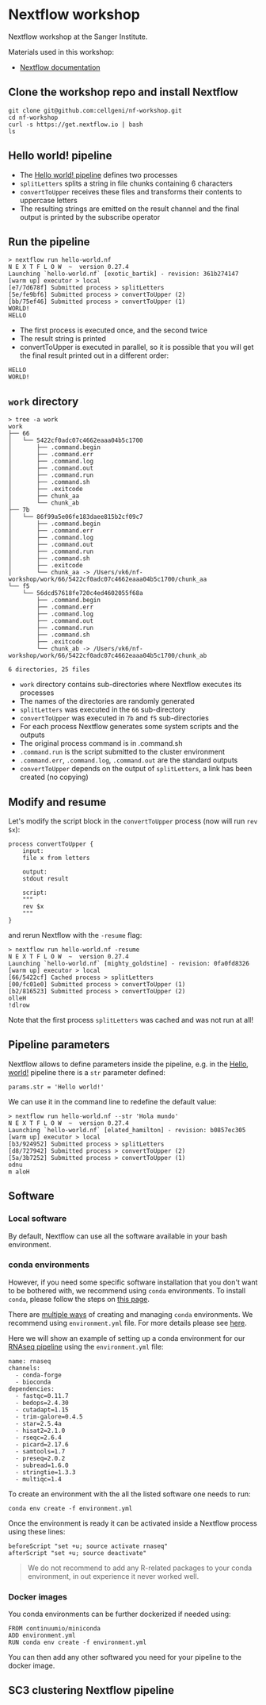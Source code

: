 # Nextflow workshop
Nextflow workshop at the Sanger Institute.

Materials used in this workshop:
* [Nextflow documentation](https://www.nextflow.io/docs/latest/index.html)

## Clone the workshop repo and install Nextflow
```
git clone git@github.com:cellgeni/nf-workshop.git
cd nf-workshop
curl -s https://get.nextflow.io | bash
ls
```

## Hello world! pipeline
* The [Hello world! pipeline](hello-world.nf) defines two processes
* `splitLetters` splits a string in file chunks containing 6 characters
* `convertToUpper` receives these files and transforms their contents to uppercase letters
* The resulting strings are emitted on the result channel and the final output is printed by the subscribe operator

## Run the pipeline
```
> nextflow run hello-world.nf
N E X T F L O W  ~  version 0.27.4
Launching `hello-world.nf` [exotic_bartik] - revision: 361b274147
[warm up] executor > local
[e7/7d678f] Submitted process > splitLetters
[5e/fe9bf6] Submitted process > convertToUpper (2)
[bb/75ef46] Submitted process > convertToUpper (1)
WORLD!
HELLO
```

* The first process is executed once, and the second twice
* The result string is printed
* convertToUpper is executed in parallel, so it is possible that you will get the final result printed out in a different order:
```
HELLO
WORLD!
```

## `work` directory
```
> tree -a work
work
├── 66
│   └── 5422cf0adc07c4662eaaa04b5c1700
│       ├── .command.begin
│       ├── .command.err
│       ├── .command.log
│       ├── .command.out
│       ├── .command.run
│       ├── .command.sh
│       ├── .exitcode
│       ├── chunk_aa
│       └── chunk_ab
├── 7b
│   └── 86f99a5e06fe183daee815b2cf09c7
│       ├── .command.begin
│       ├── .command.err
│       ├── .command.log
│       ├── .command.out
│       ├── .command.run
│       ├── .command.sh
│       ├── .exitcode
│       └── chunk_aa -> /Users/vk6/nf-workshop/work/66/5422cf0adc07c4662eaaa04b5c1700/chunk_aa
└── f5
    └── 56dcd57618fe720c4ed4602055f68a
        ├── .command.begin
        ├── .command.err
        ├── .command.log
        ├── .command.out
        ├── .command.run
        ├── .command.sh
        ├── .exitcode
        └── chunk_ab -> /Users/vk6/nf-workshop/work/66/5422cf0adc07c4662eaaa04b5c1700/chunk_ab

6 directories, 25 files
```

* `work` directory contains sub-directories where Nextflow executes its processes
* The names of the directories are randomly generated
* `splitLetters` was executed in the `66` sub-directory
* `convertToUpper` was executed in `7b` and `f5` sub-directories
* For each process Nextflow generates some system scripts and the outputs
* The original process command is in .command.sh
* `.command.run` is the script submitted to the cluster environment
* `.command.err`, `.command.log`, `.command.out` are the standard outputs
* `convertToUpper` depends on the output of `splitLetters`, a link has been created (no copying)

## Modify and resume
Let's modify the script block in the `convertToUpper` process (now will run `rev $x`):
```
process convertToUpper {
    input:
    file x from letters

    output:
    stdout result

    script:
    """
    rev $x
    """
}
```

and rerun Nextflow with the `-resume` flag:
```
> nextflow run hello-world.nf -resume
N E X T F L O W  ~  version 0.27.4
Launching `hello-world.nf` [mighty_goldstine] - revision: 0fa0fd8326
[warm up] executor > local
[66/5422cf] Cached process > splitLetters
[00/fc01e0] Submitted process > convertToUpper (1)
[b2/816523] Submitted process > convertToUpper (2)
olleH
!dlrow
```

Note that the first process `splitLetters` was cached and was not run at all!
## Pipeline parameters
Nextflow allows to define parameters inside the pipeline, e.g. in the [Hello, world!](hello-world.nf) pipeline there is a `str` parameter defined:
```
params.str = 'Hello world!'
```

We can use it in the command line to redefine the default value:
```
> nextflow run hello-world.nf --str 'Hola mundo'
N E X T F L O W  ~  version 0.27.4
Launching `hello-world.nf` [elated_hamilton] - revision: b0857ec305
[warm up] executor > local
[b3/924952] Submitted process > splitLetters
[d8/727942] Submitted process > convertToUpper (2)
[5a/3b7252] Submitted process > convertToUpper (1)
odnu
m aloH
```

## Software

### Local software
By default, Nextflow can use all the software available in your bash environment. 

### conda environments
However, if you need some specific software installation that you don't want to be bothered with, we recommend using `conda` environments. To install `conda`, please follow the steps on [this page](https://conda.io/docs/user-guide/install/index.html).

There are [multiple ways](https://conda.io/docs/user-guide/tasks/manage-environments.html) of creating and managing `conda` environments. We recommend using `environment.yml` file. For more details please see [here](https://conda.io/docs/user-guide/tasks/manage-environments.html#creating-an-environment-from-an-environment-yml-file).

Here we will show an example of setting up a conda environment for our [RNAseq pipeline](https://github.com/cellgeni/rnaseq) using the `environment.yml` file:
```
name: rnaseq
channels:
  - conda-forge
  - bioconda
dependencies:
  - fastqc=0.11.7
  - bedops=2.4.30
  - cutadapt=1.15
  - trim-galore=0.4.5
  - star=2.5.4a
  - hisat2=2.1.0
  - rseqc=2.6.4
  - picard=2.17.6
  - samtools=1.7
  - preseq=2.0.2
  - subread=1.6.0
  - stringtie=1.3.3
  - multiqc=1.4
```

To create an environment with the all the listed software one needs to run:
```
conda env create -f environment.yml
```

Once the environment is ready it can be activated inside a Nextflow process using these lines:
```
beforeScript "set +u; source activate rnaseq"
afterScript "set +u; source deactivate"
```

> We do not recommend to add any R-related packages to your conda environment, in out experience it never worked well.

### Docker images

You conda environments can be further dockerized if needed using:
```
FROM continuumio/miniconda
ADD environment.yml
RUN conda env create -f environment.yml
```

You can then add any other softwared you need for your pipeline to the docker image.

## SC3 clustering Nextflow pipeline